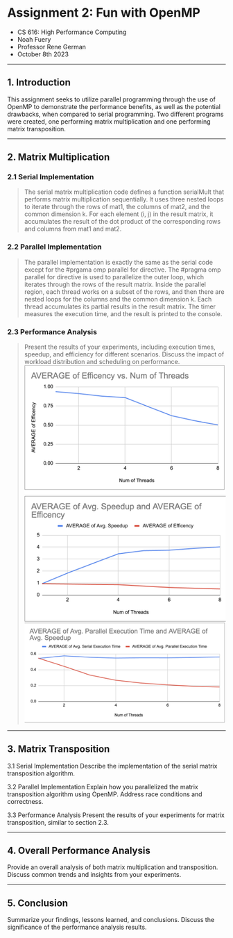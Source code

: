 # Assignment 2: Fun with OpenMP
* CS 616: High Performance Computing
* Noah Fuery
* Professor Rene German
* October 8th 2023

----------------
## 1. Introduction
This assignment seeks to utilize parallel programming through the use of OpenMP to demonstrate the performance benefits, as well as the potential drawbacks, when compared to serial programming. Two different programs were created, one performing matrix multiplication and one performing matrix transposition.

-------------------------
## 2. Matrix Multiplication
### 2.1 Serial Implementation
   > The serial matrix multiplication code defines a function serialMult that performs matrix multiplication sequentially. It uses three nested loops to iterate through the rows of mat1, the columns of mat2, and the common dimension k. For each element (i, j) in the result matrix, it accumulates the result of the dot product of the corresponding rows and columns from mat1 and mat2.

### 2.2 Parallel Implementation
   > The parallel implementation is exactly the same as the serial code except for the #prgama omp parallel for directive. The #pragma omp parallel for directive is used to parallelize the outer loop, which iterates through the rows of the result matrix. Inside the parallel region, each thread works on a subset of the rows, and then there are nested loops for the columns and the common dimension k. Each thread accumulates its partial results in the result matrix. The timer measures the execution time, and the result is printed to the console.

### 2.3 Performance Analysis
   > Present the results of your experiments, including execution times, speedup, and efficiency for different scenarios. Discuss the impact of workload distribution and scheduling on performance.
   ![Threads vs Efficiency](Assets/multThreadsvsEff.png)
   ![mSUPandEFF](Assets/multSpeedUpandEffi.png)
   ![mSvP](Assets/multSeriesvsParallel.png)

-------------------------
## 3. Matrix Transposition
3.1 Serial Implementation
   Describe the implementation of the serial matrix transposition algorithm.

3.2 Parallel Implementation
   Explain how you parallelized the matrix transposition algorithm using OpenMP. Address race conditions and correctness.

3.3 Performance Analysis
   Present the results of your experiments for matrix transposition, similar to section 2.3.

-------------------------------
## 4. Overall Performance Analysis
Provide an overall analysis of both matrix multiplication and transposition. Discuss common trends and insights from your experiments.

-------------
## 5. Conclusion
Summarize your findings, lessons learned, and conclusions. Discuss the significance of the performance analysis results.